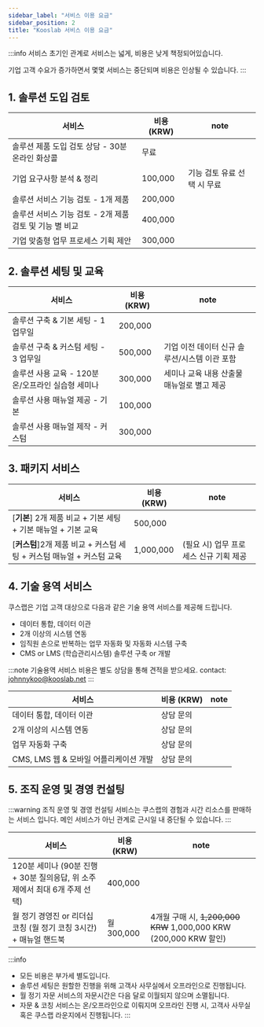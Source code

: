 ```yaml
---
sidebar_label: "서비스 이용 요금"
sidebar_position: 2
title: "Kooslab 서비스 이용 요금"
---
```


:::info
서비스 초기인 관계로 서비스는 넓게, 비용은 낮게 책정되어있습니다.

기업 고객 수요가 증가하면서 몇몇 서비스는 중단되며 비용은 인상될 수 있습니다.
:::

## 1. 솔루션 도입 검토

| 서비스                                                  | 비용 (KRW) | note                        |
| ------------------------------------------------------- | ---------- | --------------------------- |
| 솔루션 제품 도입 검토 상담 - 30분 온라인 화상콜         | 무료       |                             |
| 기업 요구사항 분석 & 정리                               | 100,000    | 기능 검토 유료 선택 시 무료 |
| 솔루션 서비스 기능 검토 - 1개 제품                      | 200,000    |                             |
| 솔루션 서비스 기능 검토 - 2개 제품 검토 및 기능 별 비교 | 400,000    |                             |
| 기업 맞춤형 업무 프로세스 기획 제안                     | 300,000    |                             |

## 2. 솔루션 세팅 및 교육

| 서비스                                             | 비용 (KRW) | note                                          |
| -------------------------------------------------- | ---------- | --------------------------------------------- |
| 솔루션 구축 & 기본 세팅 - 1 업무일                 | 200,000    |                                               |
| 솔루션 구축 & 커스텀 세팅 - 3 업무일               | 500,000    | 기업 이전 데이터 신규 솔루션/시스템 이관 포함 |
| 솔루션 사용 교육 - 120분 온/오프라인 실습형 세미나 | 300,000    | 세미나 교육 내용 산출물 매뉴얼로 별고 제공    |
| 솔루션 사용 매뉴얼 제공 - 기본                     | 100,000    |                                               |
| 솔루션 사용 매뉴얼 제작 - 커스텀                   | 300,000    |                                               |

## 3. 패키지 서비스

| 서비스                                                                | 비용 (KRW) | note                                   |
| --------------------------------------------------------------------- | ---------- | -------------------------------------- |
| [**기본**] 2개 제품 비교 + 기본 세팅 + 기본 매뉴얼 + 기본 교육        | 500,000    |                                        |
| [**커스텀**]2개 제품 비교 + 커스텀 세팅 + 커스텀 매뉴얼 + 커스텀 교육 | 1,000,000  | (필요 시) 업무 프로세스 신규 기획 제공 |

## 4. 기술 용역 서비스

쿠스랩은 기업 고객 대상으로 다음과 같은 기술 용역 서비스를 제공해 드립니다.

- 데이터 통합, 데이터 이관
- 2개 이상의 시스템 연동
- 임직원 손으로 반복하는 업무 자동화 및 자동화 시스템 구축
- CMS or LMS (학습관리시스템) 솔루션 구축 or 개발

:::note
기술용역 서비스 비용은 별도 상담을 통해 견적을 받으세요. contact: johnnykoo@kooslab.net
:::

| 서비스                                 | 비용 (KRW) | note |
| -------------------------------------- | ---------- | ---- |
| 데이터 통합, 데이터 이관               | 상담 문의  |      |
| 2개 이상의 시스템 연동                 | 상담 문의  |      |
| 업무 자동화 구축                       | 상담 문의  |      |
| CMS, LMS 웹 & 모바일 어플리케이션 개발 | 상담 문의  |      |

## 5. 조직 운영 및 경영 컨설팅

:::warning
조직 운영 및 경영 컨설팅 서비스는 쿠스랩의 경험과 시간 리소스를 판매하는 서비스 입니다. 메인 서비스가 아닌 관계로 근시일 내 중단될 수 있습니다.
:::

| 서비스                                                                     | 비용 (KRW) | note                                                              |
| -------------------------------------------------------------------------- | ---------- | ----------------------------------------------------------------- |
| 120분 세미나 (90분 진행 + 30분 질의응답, 위 소주제에서 최대 6개 주제 선택) | 400,000    |                                                                   |
| 월 정기 경영진 or 리더십 코칭 (월 정기 코칭 3시간) + 매뉴얼 핸드북         | 월 300,000 | 4개월 구매 시, ~~1,200,000 KRW~~ 1,000,000 KRW (200,000 KRW 할인) |

:::info

- 모든 비용은 부가세 별도입니다.
- 솔루션 세팅은 원할한 진행을 위해 고객사 사무실에서 오프라인으로 진행됩니다.
- 월 정기 자문 서비스의 자문시간은 다음 달로 이월되지 않으며 소멸됩니다.
- 자문 & 코칭 서비스는 온/오프라인으로 이뤄지며 오프라인 진행 시, 고객사 사무실 혹은 쿠스랩 라운지에서 진행됩니다.
  :::
